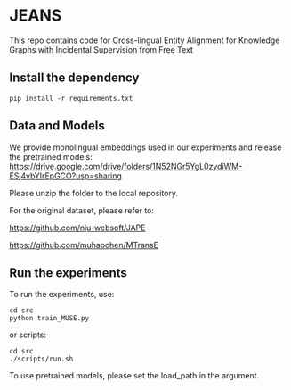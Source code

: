 # JEANS
This repo contains code for Cross-lingual Entity Alignment for Knowledge Graphs with Incidental Supervision from Free Text

## Install the dependency 
```
pip install -r requirements.txt
```


## Data and Models
We provide monolingual embeddings used in our experiments and release the pretrained models: https://drive.google.com/drive/folders/1N52NGr5YgL0zydiWM-ESj4vbYIrEpGCO?usp=sharing

Please unzip the folder to the local repository.

For the original dataset, please refer to: 

https://github.com/nju-websoft/JAPE

https://github.com/muhaochen/MTransE


## Run the experiments
To run the experiments, use:
```
cd src
python train_MUSE.py
```

or scripts:
```
cd src
./scripts/run.sh
```

To use pretrained models, please set the load_path in the argument.
